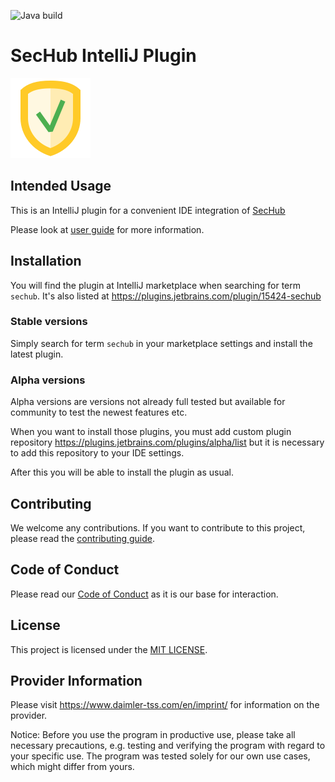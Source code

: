 <!-- SPDX-License-Identifier: MIT -->
![Java build](https://github.com/Daimler/sechub-plugin-intellij/workflows/Java%20build/badge.svg)

# SecHub IntelliJ Plugin
![SecHub Logo](https://github.com/Daimler/sechub-plugin-intellij/blob/master/other/images/sechub-logo-big.png)

## Intended Usage

This is an IntelliJ plugin for a convenient IDE integration of [SecHub](https://github.com/daimler/sechub)  

Please look at [user guide](src/docs/asciidoc/user-guide.adoc) for more information.


## Installation
You will find the plugin at IntelliJ marketplace when searching for term `sechub`.
It's also listed at https://plugins.jetbrains.com/plugin/15424-sechub

### Stable versions
Simply search for term `sechub` in your marketplace settings and install the latest plugin.

### Alpha versions
Alpha versions are versions not already full tested but available for community to test the newest features etc.
 
When you want to install those plugins, you must add custom plugin repository https://plugins.jetbrains.com/plugins/alpha/list but it is
necessary to add this repository to your IDE settings.

After this you will be able to install the plugin as usual.

## Contributing

We welcome any contributions.
If you want to contribute to this project, please read the [contributing guide](CONTRIBUTING.md).

## Code of Conduct

Please read our [Code of Conduct](https://github.com/Daimler/daimler-foss/blob/master/CODE_OF_CONDUCT.md) as it is our base for interaction.

## License

This project is licensed under the [MIT LICENSE](LICENSE).

## Provider Information

Please visit <https://www.daimler-tss.com/en/imprint/> for information on the provider.

Notice: Before you use the program in productive use, please take all necessary precautions,
e.g. testing and verifying the program with regard to your specific use.
The program was tested solely for our own use cases, which might differ from yours.
